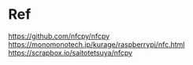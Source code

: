 
# Ref

https://github.com/nfcpy/nfcpy
https://monomonotech.jp/kurage/raspberrypi/nfc.html
https://scrapbox.io/saitotetsuya/nfcpy
